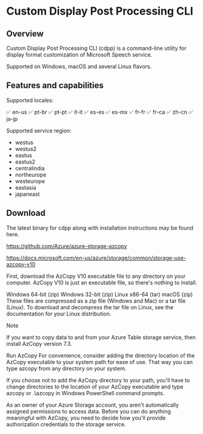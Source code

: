 # Custom Display Post Processing CLI

## Overview

Custom Display Post Processing CLI (cdpp) is a command-line utility for display format customization of Microsoft Speech service.

Supported on Windows, macOS and several Linux flavors.

## Features and capabilities

Supported locales:

:white_check_mark: en-us
:white_check_mark: pt-br
:white_check_mark: pt-pt
:white_check_mark: it-it
:white_check_mark: es-es
:white_check_mark: es-mx
:white_check_mark: fr-fr
:white_check_mark: fr-ca
:white_check_mark: zh-cn
:white_check_mark: ja-jp


Supported service region: 
- westus
- westus2
- eastus
- eastus2
- centralindia
- northeurope
- westeurope
- eastasia
- japaneast

## Download

The latest binary for cdpp along with installation instructions may be found here.

https://github.com/Azure/azure-storage-azcopy

https://docs.microsoft.com/en-us/azure/storage/common/storage-use-azcopy-v10

First, download the AzCopy V10 executable file to any directory on your computer. AzCopy V10 is just an executable file, so there's nothing to install.

Windows 64-bit (zip)
Windows 32-bit (zip)
Linux x86-64 (tar)
macOS (zip)
These files are compressed as a zip file (Windows and Mac) or a tar file (Linux). To download and decompress the tar file on Linux, see the documentation for your Linux distribution.

 Note

If you want to copy data to and from your Azure Table storage service, then install AzCopy version 7.3.

Run AzCopy
For convenience, consider adding the directory location of the AzCopy executable to your system path for ease of use. That way you can type azcopy from any directory on your system.

If you choose not to add the AzCopy directory to your path, you'll have to change directories to the location of your AzCopy executable and type azcopy or .\azcopy in Windows PowerShell command prompts.

As an owner of your Azure Storage account, you aren't automatically assigned permissions to access data. Before you can do anything meaningful with AzCopy, you need to decide how you'll provide authorization credentials to the storage service.